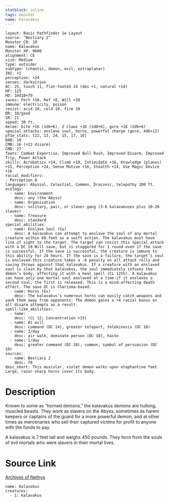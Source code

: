 ```yaml
---
statblock: inline
tags: monster
name: Kalavakus
---
```

```statblock
layout: Basic Pathfinder 1e Layout
source: "Bestiary 2"
Monster_CR: 10
name: Kalavakus
Monster_XP: 9600
alignment: CE
size: Medium
type: outsider
subtype: (chaotic, demon, evil, extraplanar)
INI: +1
perception: +24
senses: darkvision
AC: 25, touch 11, flat-footed 24 (dex +1, natural +14)
HP: 125
HD: 10d10+70
saves: Fort +10, Ref +8, Will +10
immune: electricity, poison
resist: acid 10, cold 10, fire 10
DR: 10/good
SR: 21
speed: 30 ft.
melee: bite +16 (1d6+6), 2 claws +16 (1d8+6), gore +16 (2d6+6)
special_attacks: enslave soul, horns, powerful charge (gore, 4d6+12)
pf1e_stats: [22, 13, 24, 15, 17, 16]
BAB: 10
CMB: 16 (+22 disarm)
CMD: 27
feats: Combat Expertise, Improved Bull Rush, Improved Disarm, Improved Trip, Power Attack
skills: Acrobatics +14, Climb +19, Intimidate +16, Knowledge (planes) +15, Perception +24, Sense Motive +16, Stealth +14, Use Magic Device +16
racial_modifiers:
- Perception 8
languages: Abyssal, Celestial, Common, Draconic, telepathy 100 ft.
ecology:
  - name: Environment
    desc: any (the Abyss)
  - name: Organisation
    desc: solitary, pair, or slaver gang (3-6 kalavakuses plus 10-20 slaves)
  - name: Treasure
    desc: standard
special_abilities:
  - name: Enslave Soul (Su)
    desc: A kalavakus can attempt to enslave the soul of any mortal creature within 60 feet as a swift action. The kalavakus must have line of sight to the target. The target can resist this special attack with a DC 18 Will save, but is staggered for 1 round even if the save is successful. If the save is successful, the creature is immune to this ability for 24 hours. If the save is a failure, the target’s soul is enslaved-this creature takes a -6 penalty on all attack rolls and saving throws against that kalavakus. If a creature with an enslaved soul is slain by that kalavakus, the soul immediately infuses the demon’s body, affecting it with a heal spell (CL 12th). A kalavakus can have only one mortal soul enslaved at a time-if it enslaves a second soul, the first is released. This is a mind-affecting death effect. The save DC is Charisma-based.
  - name: Horns (Ex)
    desc: The kalavakus’s numerous horns can easily catch weapons and yank them away from opponents. The demon gains a +4 racial bonus on all disarm attempts as a result.
spell-like_abilities:
  - name:
    desc: (CL 12; Concentration +15)
  - name: At will
    desc: command (DC 14), greater teleport, telekinesis (DC 18)
  - name: 3/day
    desc: air walk, dominate person (DC 18), haste
  - name: 1/day
    desc: greater command (DC 18), summon, symbol of persuasion (DC 19)
sources:
  - name: Bestiary 2
    desc: 78
desc_short: This muscular, violet demon walks upon elephantine feet. Large, razor-sharp horns cover its body. 
```
# Description
Known to some as “horned demons,” the kalavakus demons are hulking, muscled beasts. They work as slavers on the Abyss, sometimes as harem keepers or captains of the guard for a more powerful demon, and at other times as mercenaries who sell their captured victims for profit to anyone with the funds to pay. 

A kalavakus is 7 feet tall and weighs 450 pounds. They form from the souls of evil mortals who were slavers in their mortal lives.
# Source Link
[Archives of Nethys](https://aonprd.com/MonsterDisplay.aspx?ItemName=Kalavakus)
```encounter-table
name: Kalavakus
creatures:
  - 1: Kalavakus
```
